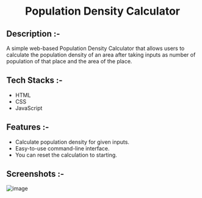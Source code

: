 # <p align="center">Population Density Calculator</div>

## Description :-

A simple web-based Population Density Calculator that allows users to calculate the population density of an area after taking inputs as number of population of that place and the area of the place.

## Tech Stacks :-

- HTML
- CSS
- JavaScript

## Features :-

- Calculate population density for given inputs.
- Easy-to-use command-line interface.
- You can reset the calculation to starting.

## Screenshots :-

![image]()
